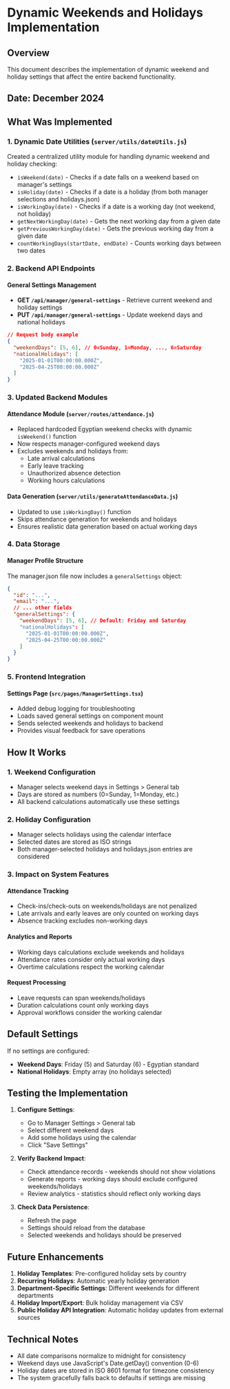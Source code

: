 # Dynamic Weekends and Holidays Implementation

## Overview
This document describes the implementation of dynamic weekend and holiday settings that affect the entire backend functionality.

## Date: December 2024

## What Was Implemented

### 1. Dynamic Date Utilities (`server/utils/dateUtils.js`)
Created a centralized utility module for handling dynamic weekend and holiday checking:
- `isWeekend(date)` - Checks if a date falls on a weekend based on manager's settings
- `isHoliday(date)` - Checks if a date is a holiday (from both manager selections and holidays.json)
- `isWorkingDay(date)` - Checks if a date is a working day (not weekend, not holiday)
- `getNextWorkingDay(date)` - Gets the next working day from a given date
- `getPreviousWorkingDay(date)` - Gets the previous working day from a given date
- `countWorkingDays(startDate, endDate)` - Counts working days between two dates

### 2. Backend API Endpoints

#### General Settings Management
- **GET `/api/manager/general-settings`** - Retrieve current weekend and holiday settings
- **PUT `/api/manager/general-settings`** - Update weekend days and national holidays

```json
// Request body example
{
  "weekendDays": [5, 6], // 0=Sunday, 1=Monday, ..., 6=Saturday
  "nationalHolidays": [
    "2025-01-01T00:00:00.000Z",
    "2025-04-25T00:00:00.000Z"
  ]
}
```

### 3. Updated Backend Modules

#### Attendance Module (`server/routes/attendance.js`)
- Replaced hardcoded Egyptian weekend checks with dynamic `isWeekend()` function
- Now respects manager-configured weekend days
- Excludes weekends and holidays from:
  - Late arrival calculations
  - Early leave tracking
  - Unauthorized absence detection
  - Working hours calculations

#### Data Generation (`server/utils/generateAttendanceData.js`)
- Updated to use `isWorkingDay()` function
- Skips attendance generation for weekends and holidays
- Ensures realistic data generation based on actual working days

### 4. Data Storage

#### Manager Profile Structure
The manager.json file now includes a `generalSettings` object:
```json
{
  "id": "...",
  "email": "...",
  // ... other fields
  "generalSettings": {
    "weekendDays": [5, 6], // Default: Friday and Saturday
    "nationalHolidays": [
      "2025-01-01T00:00:00.000Z",
      "2025-04-25T00:00:00.000Z"
    ]
  }
}
```

### 5. Frontend Integration

#### Settings Page (`src/pages/ManagerSettings.tsx`)
- Added debug logging for troubleshooting
- Loads saved general settings on component mount
- Sends selected weekends and holidays to backend
- Provides visual feedback for save operations

## How It Works

### 1. Weekend Configuration
- Manager selects weekend days in Settings > General tab
- Days are stored as numbers (0=Sunday, 1=Monday, etc.)
- All backend calculations automatically use these settings

### 2. Holiday Configuration
- Manager selects holidays using the calendar interface
- Selected dates are stored as ISO strings
- Both manager-selected holidays and holidays.json entries are considered

### 3. Impact on System Features

#### Attendance Tracking
- Check-ins/check-outs on weekends/holidays are not penalized
- Late arrivals and early leaves are only counted on working days
- Absence tracking excludes non-working days

#### Analytics and Reports
- Working days calculations exclude weekends and holidays
- Attendance rates consider only actual working days
- Overtime calculations respect the working calendar

#### Request Processing
- Leave requests can span weekends/holidays
- Duration calculations count only working days
- Approval workflows consider the working calendar

## Default Settings
If no settings are configured:
- **Weekend Days**: Friday (5) and Saturday (6) - Egyptian standard
- **National Holidays**: Empty array (no holidays selected)

## Testing the Implementation

1. **Configure Settings**:
   - Go to Manager Settings > General tab
   - Select different weekend days
   - Add some holidays using the calendar
   - Click "Save Settings"

2. **Verify Backend Impact**:
   - Check attendance records - weekends should not show violations
   - Generate reports - working days should exclude configured weekends/holidays
   - Review analytics - statistics should reflect only working days

3. **Check Data Persistence**:
   - Refresh the page
   - Settings should reload from the database
   - Selected weekends and holidays should be preserved

## Future Enhancements

1. **Holiday Templates**: Pre-configured holiday sets by country
2. **Recurring Holidays**: Automatic yearly holiday generation
3. **Department-Specific Settings**: Different weekends for different departments
4. **Holiday Import/Export**: Bulk holiday management via CSV
5. **Public Holiday API Integration**: Automatic holiday updates from external sources

## Technical Notes

- All date comparisons normalize to midnight for consistency
- Weekend days use JavaScript's Date.getDay() convention (0-6)
- Holiday dates are stored in ISO 8601 format for timezone consistency
- The system gracefully falls back to defaults if settings are missing 